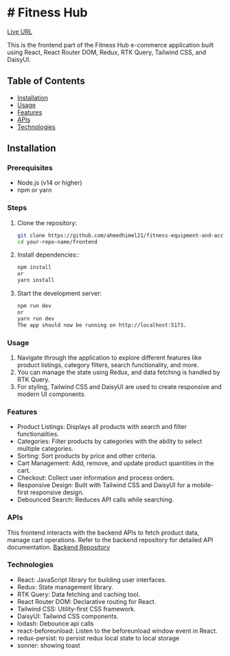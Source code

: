 # # Fitness Hub

[Live URL](https://fitness-hub-ruby.vercel.app/)

This is the frontend part of the Fitness Hub e-commerce application built using React, React Router DOM, Redux, RTK Query, Tailwind CSS, and DaisyUI.

## Table of Contents

- [Installation](#installation)
- [Usage](#usage)
- [Features](#features)
- [APIs](#apis)
- [Technologies](#technologies)

## Installation

### Prerequisites

- Node.js (v14 or higher)
- npm or yarn

### Steps

1. Clone the repository:
   ```bash
   git clone https://github.com/ahmedhimel21/fitness-equipment-and-accessories-client
   cd your-repo-name/frontend
   ```
2. Install dependencies::
   ```bash
   npm install
   or
   yarn install
   ```
3. Start the development server:
   ```bash
   npm run dev
   or
   yarn run dev
   The app should now be running on http://localhost:5173.
   ```

### Usage

1. Navigate through the application to explore different features like product listings, category filters, search functionality, and more.
2. You can manage the state using Redux, and data fetching is handled by RTK Query.
3. For styling, Tailwind CSS and DaisyUI are used to create responsive and modern UI components.

### Features

- Product Listings: Displays all products with search and filter functionalities.
- Categories: Filter products by categories with the ability to select multiple categories.
- Sorting: Sort products by price and other criteria.
- Cart Management: Add, remove, and update product quantities in the cart.
- Checkout: Collect user information and process orders.
- Responsive Design: Built with Tailwind CSS and DaisyUI for a mobile-first responsive design.
- Debounced Search: Reduces API calls while searching.

### APIs

This frontend interacts with the backend APIs to fetch product data, manage cart operations. Refer to the backend repository for detailed API documentation.
[Backend Repository](https://github.com/ahmedhimel21/fitness-equipment-and-accessories-backend)

### Technologies

- React: JavaScript library for building user interfaces.
- Redux: State management library.
- RTK Query: Data fetching and caching tool.
- React Router DOM: Declarative routing for React.
- Tailwind CSS: Utility-first CSS framework.
- DaisyUI: Tailwind CSS components.
- lodash: Debounce api calls
- react-beforeunload: Listen to the beforeunload window event in React.
- redux-persist: to persist redux local state to local storage
- sonner: showing toast
